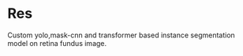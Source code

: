 # Res
Custom yolo,mask-cnn and transformer based instance segmentation model on retina fundus image.
